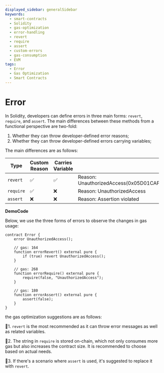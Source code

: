 ```yaml
---
displayed_sidebar: generalSidebar
keywords:
  - smart-contracts
  - Solidity
  - gas-optimization
  - error-handling
  - revert
  - require
  - assert
  - custom-errors
  - gas-consumption
  - EVM
tags:
  - Error
  - Gas Optimization
  - Smart Contracts
---
```


# Error

In Solidity, developers can define errors in three main forms: `revert`, `require`, and `assert`. The main differences between these methods from a functional perspective are two-fold:

1. Whether they can throw developer-defined error reasons;
2. Whether they can throw developer-defined errors carrying variables;

The main differences are as follows:

| Type      | Custom Reason | Carries Variable | Example                                                                                                   |
| --------- | ------------- | ---------------- | --------------------------------------------------------------------------------------------------------- |
| `revert`  | ✅             | ✅                | Reason: UnauthorizedAccess(0x05D01CAF54524A610CCF187082201120757f7AE5) |
| `require` | ✅             | ❌                | Reason: UnauthorizedAccess                                                                |
| `assert`  | ❌             | ❌                | Reason: Assertion violated                                                                |

**DemoCode**

Below, we use the three forms of errors to observe the changes in gas usage:

```solidity
contract Error {
    error UnauthorizedAccess();

    // gas: 164
    function errorRevert() external pure {
        if (true) revert UnauthorizedAccess();
    }

    // gas: 268
    function errorRequire() external pure {
        require(false, "UnauthorizedAccess");
    }

    // gas: 180
    function errorAssert() external pure {
        assert(false);
    }
}
```

the gas optimization suggestions are as follows:

🌟1. `revert` is the most recommended as it can throw error messages as well as related variables.

🌟2. The string in `require` is stored on-chain, which not only consumes more gas but also increases the contract size. It is recommended to choose based on actual needs.

🌟3. If there's a scenario where `assert` is used, it's suggested to replace it with `revert`.

